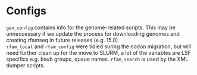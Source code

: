 # Configs

`gen_config` contains info for the genome-related scripts. This may be unneccessary if we update the process for downloading genomes and creating rfamseq in future releases (e.g. 15.0).  
`rfam_local` and `rfam_config` were tidied suring the codon migration, but will need further clean up for the move to SLURM, a lot of the variables are LSF specifics e.g. bsub groups, queue names.
`rfam_search` is used by the XML dumper scripts. 
